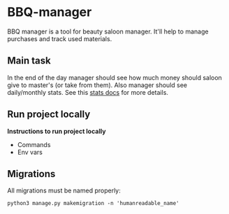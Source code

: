 # BBQ-manager

BBQ manager is a tool for beauty saloon manager. It'll help to manage purchases and track used materials.

## Main task

In the end of the day manager should see how much money should saloon give to master's (or take from them). Also manager should see daily/monthly stats. See this [stats docs](./docs/stats.md) for more details.

## Run project locally

**Instructions to run project locally**

* Commands
* Env vars

## Migrations

All migrations must be named properly:

```
python3 manage.py makemigration -n 'humanreadable_name'
```
